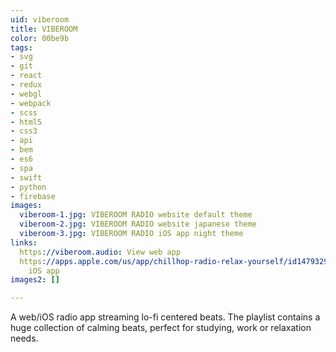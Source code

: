 ```yaml
---
uid: viberoom
title: VIBEROOM
color: 00be9b
tags:
- svg
- git
- react
- redux
- webgl
- webpack
- scss
- html5
- css3
- api
- bem
- es6
- spa
- swift
- python
- firebase
images:
  viberoom-1.jpg: VIBEROOM RADIO website default theme
  viberoom-2.jpg: VIBEROOM RADIO website japanese theme
  viberoom-3.jpg: VIBEROOM RADIO iOS app night theme
links:
  https://viberoom.audio: View web app
  https://apps.apple.com/us/app/chillhop-radio-relax-yourself/id1479329939?mt=8: View
    iOS app
images2: []

---
```

A web/iOS radio app streaming lo-fi centered beats. The playlist contains a huge collection of calming beats, perfect for studying, work or relaxation needs.